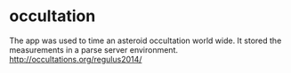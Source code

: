 # occultation
The app was used to time an asteroid occultation world wide. It stored the measurements in a parse server environment.
http://occultations.org/regulus2014/
